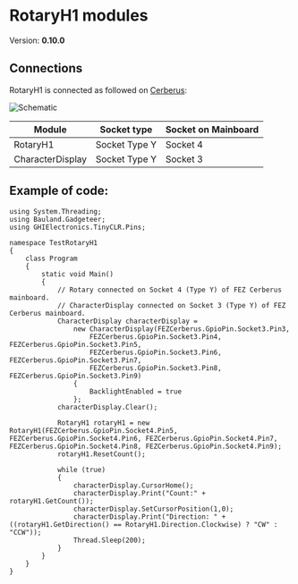 # RotaryH1 modules
Version: __0.10.0__

## Connections ##
RotaryH1 is connected as followed on [Cerberus](http://docs.ghielectronics.com/hardware/legacy_products/gadgeteer/fez_cerberus.html):

![Schematic](Gadgeteer-RotaryH1-Cerberus.jpg)

Module           | Socket type   | Socket on Mainboard
---------------- | ------------- | -------------------
RotaryH1         | Socket Type Y | Socket 4
CharacterDisplay | Socket Type Y | Socket 3

## Example of code:
```CSharp
using System.Threading;
using Bauland.Gadgeteer;
using GHIElectronics.TinyCLR.Pins;

namespace TestRotaryH1
{
    class Program
    {
        static void Main()
        {
            // Rotary connected on Socket 4 (Type Y) of FEZ Cerberus mainboard.
            // CharacterDisplay connected on Socket 3 (Type Y) of FEZ Cerberus mainboard.
            CharacterDisplay characterDisplay =
                new CharacterDisplay(FEZCerberus.GpioPin.Socket3.Pin3,
                    FEZCerberus.GpioPin.Socket3.Pin4, FEZCerberus.GpioPin.Socket3.Pin5,
                    FEZCerberus.GpioPin.Socket3.Pin6, FEZCerberus.GpioPin.Socket3.Pin7,
                    FEZCerberus.GpioPin.Socket3.Pin8, FEZCerberus.GpioPin.Socket3.Pin9)
                {
                    BacklightEnabled = true
                };
            characterDisplay.Clear();

            RotaryH1 rotaryH1 = new RotaryH1(FEZCerberus.GpioPin.Socket4.Pin5, FEZCerberus.GpioPin.Socket4.Pin6, FEZCerberus.GpioPin.Socket4.Pin7, FEZCerberus.GpioPin.Socket4.Pin8, FEZCerberus.GpioPin.Socket4.Pin9);
            rotaryH1.ResetCount();

            while (true)
            {
                characterDisplay.CursorHome();
                characterDisplay.Print("Count:" + rotaryH1.GetCount());
                characterDisplay.SetCursorPosition(1,0);
                characterDisplay.Print("Direction: " + ((rotaryH1.GetDirection() == RotaryH1.Direction.Clockwise) ? "CW" : "CCW"));
                Thread.Sleep(200);
            }
        }
    }
}
```
